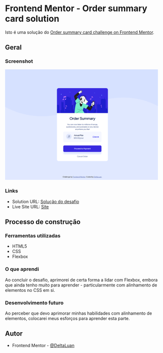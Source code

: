 # Frontend Mentor - Order summary card solution

Isto é uma solução do [Order summary card challenge on Frontend Mentor](https://www.frontendmentor.io/challenges/order-summary-component-QlPmajDUj).

## Geral 

### Screenshot

![](./images/order-solution.png)

### Links 

- Solution URL: [Solução do desafio]()
- Live Site URL: [Site]()

## Processo de construção

### Ferramentas utilizadas

- HTML5
- CSS 
- Flexbox

### O que aprendi

Ao concluir o desafio, aprimorei de certa forma a lidar com Flexbox, embora que ainda tenho muito para aprender - particularmente com alinhamento de elementos no CSS em si.

### Desenvolvimento futuro

Ao perceber que devo aprimorar minhas habilidades com alinhamento de elementos, colocarei meus esforços para aprender esta parte.

## Autor

- Frontend Mentor - [@DeltaLuan](https://www.frontendmentor.io/profile/deltaluan)